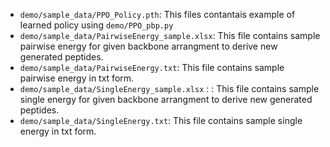 - `demo/sample_data/PPO_Policy.pth`: This files contantais example of learned policy using `demo/PPO_pbp.py` 
- `demo/sample_data/PairwiseEnergy_sample.xlsx`: This file contains sample pairwise energy for given backbone arrangment to derive new generated peptides.
- `demo/sample_data/PairwiseEnergy.txt`: This file contains sample pairwise energy in txt form.
- `demo/sample_data/SingleEnergy_sample.xlsx` : : This file contains sample single energy for given backbone arrangment to derive new generated peptides.
- `demo/sample_data/SingleEnergy.txt`: This file contains sample single energy in txt form.

